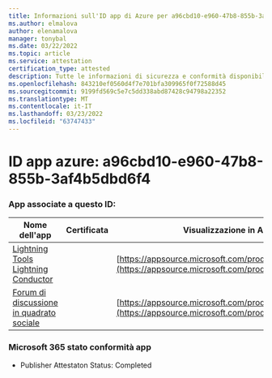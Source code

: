 ```yaml
---
title: Informazioni sull'ID app di Azure per a96cbd10-e960-47b8-855b-3af4b5dbd6f4
ms.author: elmalova
author: elenamalova
manager: tonybal
ms.date: 03/22/2022
ms.topic: article
ms.service: attestation
certification_type: attested
description: Tutte le informazioni di sicurezza e conformità disponibili per a96cbd10-e960-47b8-855b-3af4b5dbd6f4.
ms.openlocfilehash: 843210ef0560d4f7e701bfa309965f0f72588d45
ms.sourcegitcommit: 9199fd569c5e7c5dd338abd87428c94798a22352
ms.translationtype: MT
ms.contentlocale: it-IT
ms.lasthandoff: 03/23/2022
ms.locfileid: "63747433"
---
```

# <a name="azure-app-id-a96cbd10-e960-47b8-855b-3af4b5dbd6f4"></a>ID app azure: a96cbd10-e960-47b8-855b-3af4b5dbd6f4


### <a name="apps-associated-with-this-id"></a>App associate a questo ID:
| **Nome dell'app** | **Certificata** | **Visualizzazione in AppSource** |
|--------------|---------------|-----------------------|
| [Lightning Tools Lightning Conductor](../forward/WA200001926.md) |  | [https://appsource.microsoft.com/product/office/WA200001926](https://appsource.microsoft.com/product/office/WA200001926) |
| [Forum di discussione in quadrato sociale](../forward/WA200001925.md) |  | [https://appsource.microsoft.com/product/office/WA200001925](https://appsource.microsoft.com/product/office/WA200001925) |

### <a name="microsoft-365-app-compliance-status"></a>Microsoft 365 stato conformità app
- Publisher Attestaton Status: Completed
